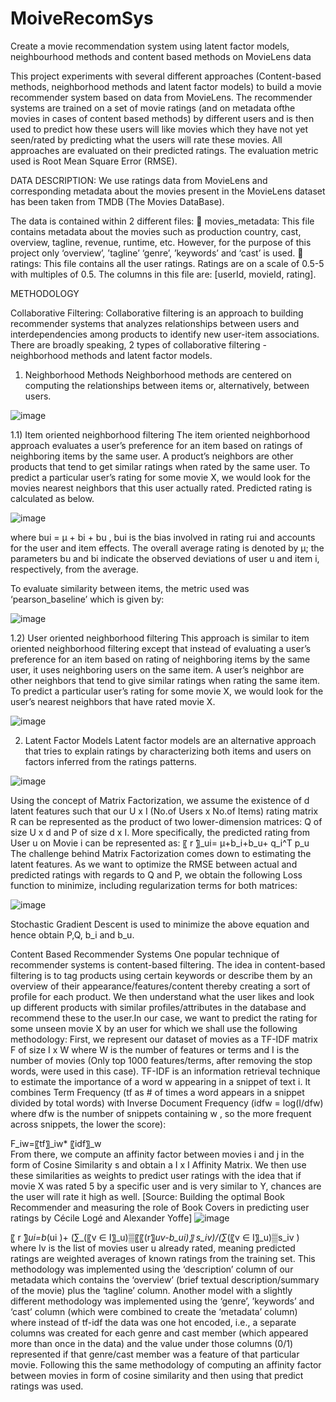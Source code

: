 # MoiveRecomSys
Create a movie recommendation system using latent factor models, neighbourhood methods and content based methods on MovieLens data

This project experiments with several different approaches (Content-based methods, neighborhood methods and latent factor models) to build a movie recommender system based on data from MovieLens. The recommender systems are trained on a set of movie ratings (and on metadata ofthe movies in cases of content based methods) by different users and is then used to predict how these users will like movies which they have not yet seen/rated by predicting what the users will rate these movies. All approaches are evaluated on their predicted ratings. The evaluation metric used is Root Mean Square Error (RMSE).

DATA DESCRIPTION:
We use ratings data from MovieLens and corresponding metadata about the movies present in the MovieLens dataset has been taken from TMDB (The Movies DataBase).

The data is contained within 2 different files:
 movies_metadata: This file contains metadata about the movies such as production country, cast, overview, tagline, revenue, runtime, etc. However, for the purpose of this project only ‘overview’, ’tagline’ ‘genre’, ’keywords’ and ‘cast’ is used.
 ratings: This file contains all the user ratings. Ratings are on a scale of 0.5-5 with multiples of 0.5. The columns in this file are: [userId, movieId, rating].

METHODOLOGY

Collaborative Filtering:
Collaborative filtering is an approach to building recommender systems that analyzes relationships between users and interdependencies among products to identify new user-item associations. There are broadly speaking, 2 types of collaborative filtering - neighborhood methods and latent factor models.

1) Neighborhood Methods
Neighborhood methods are centered on computing the relationships between items or, alternatively, between users.

![image](https://user-images.githubusercontent.com/59964344/138456863-904221cc-e12a-4083-a1fb-abc73a7071a6.png)


1.1) Item oriented neighborhood filtering
The item oriented neighborhood approach evaluates a user’s preference for an item based on ratings of neighboring items by the same user. A product’s neighbors are other products that tend to get similar ratings when rated by the same user. To predict a particular user’s rating for some movie X, we would look for the movies nearest neighbors that this user actually rated. Predicted rating is calculated as below.

![image](https://user-images.githubusercontent.com/59964344/138456923-cd9ebf64-a488-459c-8a4e-73cc467f2d11.png)

where bui = μ + bi + bu , bui is the bias involved in rating rui and accounts for the user and item effects. The overall average rating is denoted by μ; the parameters bu and bi indicate the observed deviations of user u and item i, respectively, from the average.

To evaluate similarity between items, the metric used was ‘pearson_baseline’ which is given by:

![image](https://user-images.githubusercontent.com/59964344/138457616-6f7d263f-83f0-4337-8b16-e0636cb7a0f1.png)

1.2)	User oriented neighborhood filtering 
This approach is similar to item oriented neighborhood filtering except that instead of evaluating a user’s preference for an item based on rating of neighboring items by the same user, it uses neighboring users on the same item. A user’s neighbor are other neighbors that tend to give similar ratings when rating the same item. To predict a particular user’s rating for some movie X, we would look for the user’s nearest neighbors that have rated movie X. 

![image](https://user-images.githubusercontent.com/59964344/138457647-ea7bce31-258c-44d1-a1a2-7b3a568bbc62.png)


2) Latent Factor Models 
Latent factor models are an alternative approach that tries to explain ratings by characterizing both items and users on factors inferred from the ratings patterns.

![image](https://user-images.githubusercontent.com/59964344/138457662-183b8956-74c6-47bd-8010-cd27b34a967a.png)

Using the concept of Matrix Factorization, we assume the existence of d latent features such that our U x I (No.of Users x No.of Items) rating matrix R can be represented as the product of two lower-dimension matrices: Q of size U x d and P of size d x I. More specifically, the predicted rating from User u on Movie i can be represented as:
〖 r ̂〗_ui= μ+b_i+b_u+ q_i^T p_u
	The challenge behind Matrix Factorization comes down to estimating the latent features. As we want to optimize the RMSE between actual and predicted ratings with regards to Q and P, we obtain the following Loss function to minimize, including regularization terms for both matrices:

![image](https://user-images.githubusercontent.com/59964344/138457714-7f2eba31-45d6-46b9-a2c0-6a0dfe584a9b.png)


Stochastic Gradient Descent is used to minimize the above equation and hence obtain P,Q, b_i  and b_u.

Content Based Recommender Systems
One popular technique of recommender systems is content-based filtering. The idea in content-based filtering is to tag products using certain keywords or describe them by an overview of their appearance/features/content thereby creating a sort of profile for each product. We then understand what the user likes and look up different products with similar profiles/attributes in the database and recommend these to the user.In our case, we want to predict the rating for some unseen movie X by an user for which we shall use the following methodology:
First, we represent our dataset of movies as a TF-IDF matrix F of size I x W where W is the number of features or terms and I is the number of movies (Only top 1000 features/terms, after removing the stop words, were used in this case). 
TF-IDF is an information retrieval technique to estimate the importance of a word w appearing in a snippet of text i. It combines Term Frequency (tf as # of times a word appears in a snippet divided by total words) with Inverse Document Frequency (idfw = log(I/dfw) where dfw is the number of snippets containing w , so the more frequent across snippets, the lower the score): 

F_iw=〖tf〗_iw* 〖idf〗_w  
From there, we compute an affinity factor between movies i and j in the form of Cosine Similarity s and obtain a I x I Affinity Matrix. We then use these similarities as weights to predict user ratings with the idea that if movie X was rated 5 by a specific user and is very similar to Y, chances are the user will rate it high as well. [Source: Building the optimal Book Recommender and measuring the role of Book Covers in predicting user ratings by Cécile Logé and Alexander Yoffe]
![image](https://user-images.githubusercontent.com/59964344/138457813-3b44679f-f1ee-4eb7-99d8-5b4a6e959cee.png)

〖 r ̂〗_ui=b_(ui )+  (∑_(〖v ∈ I〗_u)▒〖〖(r〗_uv-b_ui)〗 s_iv)/(∑_(〖v ∈ I〗_u)▒s_iv )
where Iv is the list of movies user u already rated, meaning predicted ratings are weighted averages of known ratings from the training set.
This methodology was implemented using the ‘description’ column of our metadata which contains the ‘overview’ (brief textual description/summary of the movie) plus the ‘tagline’ column. Another model with a slightly different methodology was implemented using the ‘genre’, ’keywords’ and ‘cast’ column (which were combined to create the ‘metadata’ column) where instead of tf-idf the data was one hot encoded, i.e., a separate columns was created for each genre and cast member (which appeared more than once in the data) and the value under those columns (0/1) represented if that genre/cast member was a feature of that particular movie. Following this the same methodology of computing an affinity factor between movies in form of cosine similarity and then using that predict ratings was used.
